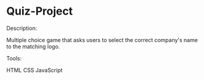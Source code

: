 # Quiz-Project

Description:

Multiple choice game that asks users to select the correct company's name to the matching logo.

Tools:

HTML
CSS
JavaScript
